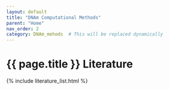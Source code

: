 ```yaml
---
layout: default
title: "DNAm Computational Methods"
parent: "Home"
nav_order: 2
category: DNAm_mehods  # This will be replaced dynamically
---
```


# {{ page.title }} Literature

{% include literature_list.html %}